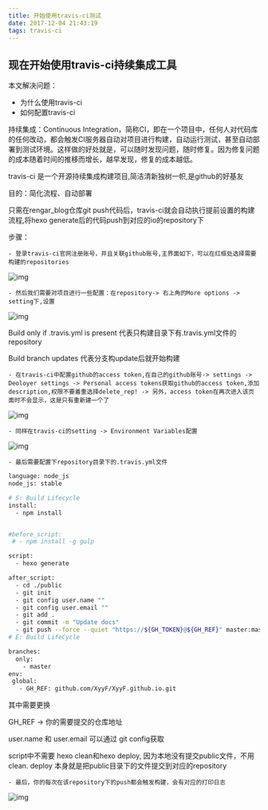 ```yaml
---
title: 开始使用travis-ci测试
date: 2017-12-04 21:43:19
tags: travis-ci
---
```


## 现在开始使用travis-ci持续集成工具

本文解决问题：
- 为什么使用travis-ci
- 如何配置travis-ci

<!-- more -->
持续集成：Continuous Integration，简称CI，即在一个项目中，任何人对代码库的任何改动，都会触发CI服务器自动对项目进行构建，自动运行测试，甚至自动部署到测试环境。这样做的好处就是，可以随时发现问题，随时修复。因为修复问题的成本随着时间的推移而增长，越早发现，修复的成本越低。

travis-ci 是一个开源持续集成构建项目,简洁清新独树一帜,是github的好基友

目的：简化流程、自动部署

只需在rengar_blog仓库git push代码后，travis-ci就会自动执行提前设置的构建流程,将hexo generate后的代码push到对应的io的repository下
 
步骤：

    - 登录travis-ci官网注册账号，并且关联github账号,主界面如下，可以在红框处选择需要构建的repositories
![img](travis-1.jpg)

    - 然后我们需要对项目进行一些配置：在repository-> 右上角的More options -> setting下,设置
![img](travis-2.jpg) 

Build only if .travis.yml is present 代表只构建目录下有.travis.yml文件的repository

Build branch updates 代表分支构update后就开始构建
    
    - 在travis-ci中配置github的access token,在自己的github账号-> settings -> Deoloyer settings -> Personal access tokens获取github的access token,添加description,权限不要着重选择delete_rep! -> 另外，access token在再次进入该页面时不会显示，这是只有重新建一个了
![img](travis-3.jpg) 

    - 同样在travis-ci的setting -> Environment Variables配置
![img](travis-4.jpg) 

    - 最后需要配置下repository目录下的.travis.yml文件
``` bash
language: node_js
node_js: stable

# S: Build Lifecycle
install:
  - npm install


#before_script:
 # - npm install -g gulp

script:
  - hexo generate

after_script:
  - cd ./public
  - git init
  - git config user.name ""
  - git config user.email ""
  - git add .
  - git commit -m "Update docs"
  - git push --force --quiet "https://${GH_TOKEN}@${GH_REF}" master:master
# E: Build LifeCycle

branches:
  only:
    - master
env:
 global:
   - GH_REF: github.com/XyyF/XyyF.github.io.git
```
其中需要更换
 
GH_REF -> 你的需要提交的仓库地址

user.name 和 user.email 可以通过 git config获取

script中不需要 hexo clean和hexo deploy, 因为本地没有提交public文件，不用clean. deploy 本身就是把public目录下的文件提交到对应的repository

    - 最后，你的每次在该repository下的push都会触发构建，会有对应的打印日志
![img](travis-5.jpg) 